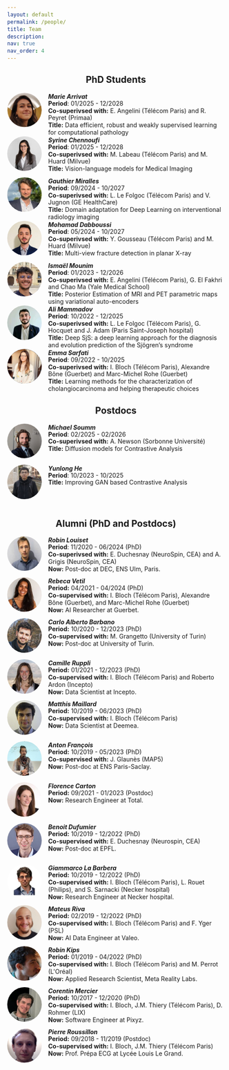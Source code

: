 ```yaml
---
layout: default
permalink: /people/
title: Team
description: 
nav: true
nav_order: 4
---
```



<div style="text-align: center;"><h2>PhD Students</h2></div>


<div style="margin-bottom: 20px;">

<!-- <div class="person">
  <img src="../assets/img/Julien.png" alt="Julien" style="width: 80px; height: 80px; border-radius: 50%; margin-right: 15px; margin-bottom: 15px;  float: left;">
  <h5 style="margin: 0"><b>Marie Arrivat</b></h5>
  <p style="margin: 0; line-height: 1.2;"><b>Period</b>: 03/2025 - 03/2028</p>
  <p style="margin: 0; line-height: 1.2;"><b>Co-superivsed with:</b> J.F. Mangin (NeuroSpin,CEA)</p>
  <p style="margin: 0; line-height: 1.2;"><b>Title:</b> </p>
  <div style="clear: both;"></div>
</div> -->

<div class="person">
  <img src="../assets/img/Marie.png" alt="Marie" style="width: 80px; height: 80px; border-radius: 50%; margin-right: 15px; margin-bottom: 15px;  float: left;">
  <h5 style="margin: 0"><b>Marie Arrivat</b></h5>
  <p style="margin: 0; line-height: 1.2;"><b>Period</b>: 01/2025 - 12/2028</p>
  <p style="margin: 0; line-height: 1.2;"><b>Co-superivsed with:</b> E. Angelini (Télécom Paris) and R. Peyret (Primaa)</p>
  <p style="margin: 0; line-height: 1.2;"><b>Title:</b> Data efficient, robust and weakly supervised learning for computational pathology</p>
  <div style="clear: both;"></div>
</div>


<div class="person">
  <img src="../assets/img/syrine.jpeg" alt="Syrine" style="width: 80px; height: 80px; border-radius: 50%; margin-right: 15px; margin-bottom: 15px;  float: left;">
  <h5 style="margin: 0"><b>Syrine Chennoufi</b></h5>
  <p style="margin: 0; line-height: 1.2;"><b>Period</b>: 01/2025 - 12/2028</p>
  <p style="margin: 0; line-height: 1.2;"><b>Co-superivsed with:</b> M. Labeau (Télécom Paris) and M. Huard (Milvue)</p>
  <p style="margin: 0; line-height: 1.2;"><b>Title:</b> Vision-language models for Medical Imaging</p>
  <div style="clear: both;"></div>
</div>


<div class="person">
  <img src="../assets/img/gauthier_miralles.jpeg" alt="Miralles" style="width: 80px; height: 80px; border-radius: 50%; margin-right: 15px; margin-bottom: 15px;  float: left;">
  <h5 style="margin: 0"><b>Gauthier Miralles</b></h5>
  <p style="margin: 0; line-height: 1.2;"><b>Period</b>: 09/2024 - 10/2027</p>
  <p style="margin: 0; line-height: 1.2;"><b>Co-superivsed with:</b> L. Le Folgoc (Télécom Paris) and V. Jugnon (GE HealthCare)</p>
  <p style="margin: 0; line-height: 1.2;"><b>Title:</b> Domain adaptation for Deep Learning on interventional radiology imaging </p>
  <div style="clear: both;"></div>
</div>

<div class="person">
  <img src="../assets/img/Mohamad_Dabboussi.jpeg" alt="Dabboussi" style="width: 80px; height: 80px; border-radius: 50%; margin-right: 15px; margin-bottom: 15px;  float: left;">
  <h5 style="margin: 0"><b>Mohamad Dabboussi</b></h5>
  <p style="margin: 0; line-height: 1.2;"><b>Period</b>: 05/2024 - 10/2027</p>
  <p style="margin: 0; line-height: 1.2;"><b>Co-superivsed with:</b> Y. Gousseau (Télécom Paris) and M. Huard (Milvue)</p>
  <p style="margin: 0; line-height: 1.2;"><b>Title:</b> Multi-view fracture detection in planar X-ray</p>
  <div style="clear: both;"></div>
</div>

<div class="person">
  <img src="../assets/img/ismael.jpeg" alt="Ismael" style="width: 80px; height: 80px; border-radius: 50%; margin-right: 15px; margin-bottom: 15px;  float: left;">
  <h5 style="margin: 0"><b>Ismaël Mounim</b></h5>
  <p style="margin: 0; line-height: 1.2;"><b>Period</b>: 01/2023 - 12/2026</p>
  <p style="margin: 0; line-height: 1.2;"><b>Co-superivsed with:</b> E. Angelini (Télécom Paris), G. El Fakhri and Chao Ma (Yale Medical School)</p>
  <p style="margin: 0; line-height: 1.2;"><b>Title:</b> Posterior Estimation of MRI and PET parametric maps using variational auto-encoders</p>
  <div style="clear: both;"></div>
</div>

<div class="person">
  <img src="../assets/img/ali.jpeg" alt="Ali" style="width: 80px; height: 80px; border-radius: 50%; margin-right: 15px; margin-bottom: 15px;  float: left;">
  <h5 style="margin: 0"><b>Ali Mammadov</b></h5>
  <p style="margin: 0; line-height: 1.2;"><b>Period</b>: 10/2022 - 12/2025</p>
  <p style="margin: 0; line-height: 1.2;"><b>Co-superivsed with:</b> L. Le Folgoc (Télécom Paris), G. Hocquet and J. Adam (Paris Saint-Joseph hospital)</p>
  <p style="margin: 0; line-height: 1.2;"><b>Title:</b> Deep SjS: a deep learning approach for the diagnosis and evolution prediction of the Sjögren’s syndrome</p>
  <div style="clear: both;"></div>
</div>

<div class="person">
  <img src="../assets/img/emma.jpg" alt="Emma" style="width: 80px; height: 80px; border-radius: 50%; margin-right: 15px; margin-bottom: 15px;  float: left;">
  <h5 style="margin: 0"><b>Emma Sarfati</b></h5>
  <p style="margin: 0; line-height: 1.2;"><b>Period</b>: 09/2022 - 10/2025</p>
  <p style="margin: 0; line-height: 1.2;"><b>Co-superivsed with:</b> I. Bloch (Télécom Paris), Alexandre Bône (Guerbet) and Marc-Michel Rohe (Guerbet)</p>
  <p style="margin: 0; line-height: 1.2;"><b>Title:</b> Learning methods for the characterization of cholangiocarcinoma and helping therapeutic choices</p>
  <div style="clear: both;"></div>
</div>

</div>

<div style="text-align: center;"><h2>Postdocs</h2></div>
<div style="margin-bottom: 20px;">

<div class="person">
  <img src="../assets/img/michael.jpg" alt="Michael" style="width: 80px; height: 80px; border-radius: 50%; margin-right: 15px; margin-bottom: 15px;  float: left;">
  <h5 style="margin: 0"><b>Michael Soumm</b></h5>
  <p style="margin: 0; line-height: 1.2;"><b>Period</b>: 02/2025 - 02/2026</p>
  <p style="margin: 0; line-height: 1.2;"><b>Co-superivsed with:</b> A. Newson (Sorbonne Université)</p>
  <p style="margin: 0; line-height: 1.2;"><b>Title:</b> Diffusion models for Contrastive Analysis</p>
  <div style="clear: both;"></div>
</div>

<div class="person">
  <img src="../assets/img/yunlong.jpeg" alt="Yunlong" style="width: 80px; height: 80px; border-radius: 50%; margin-right: 15px; margin-bottom: 15px;  float: left;">
  <h5 style="margin: 0"><b>Yunlong He</b></h5>
  <p style="margin: 0; line-height: 1.2;"><b>Period</b>: 10/2023 - 10/2025</p>
  <p style="margin: 0; line-height: 1.2;"><b>Title:</b> Improving GAN based Contrastive Analysis</p>
  <div style="clear: both;"></div>
</div>

</div>

<div style="text-align: center;"><h2>Alumni (PhD and Postdocs)</h2></div>
<div class="person">
  <img src="../assets/img/robin.jpeg" alt="Dabboussi" style="width: 80px; height: 80px; border-radius: 50%; margin-right: 15px; margin-bottom: 15px;  float: left;">
  <h5 style="margin: 0"><b>Robin Louiset</b></h5>
  <p style="margin: 0; line-height: 1.2;"><b>Period</b>: 11/2020 - 06/2024 (PhD)</p>
  <p style="margin: 0; line-height: 1.2;"><b>Co-superivsed with:</b> E. Duchesnay (NeuroSpin, CEA) and A. Grigis (NeuroSpin, CEA)</p>
  <p style="margin: 0; line-height: 1.2;"><b>Now:</b> Post-doc at DEC, ENS Ulm, Paris.</p>
  <div style="clear: both;"></div>
</div>

<div class="person">
  <img src="../assets/img/rebeca.jpeg" alt="Rebeca Vetil" style="width: 80px; height: 80px; border-radius: 50%; margin-right: 15px; margin-bottom: 15px; float: left;">
  <h5 style="margin: 0"><b>Rebeca Vetil</b></h5>
  <p style="margin: 0; line-height: 1.2;"><b>Period:</b> 04/2021 - 04/2024 (PhD)</p>
  <p style="margin: 0; line-height: 1.2;"><b>Co-supervised with:</b> I. Bloch (Télécom Paris), Alexandre Bône (Guerbet), and Marc-Michel Rohe (Guerbet)</p>
  <p style="margin: 0; line-height: 1.2;"><b>Now:</b> AI Researcher at Guerbet.</p>
  <div style="clear: both;"></div>
</div>

<div class="person">
  <img src="../assets/img/carlo.png" alt="Carlo Alberto Barbano" style="width: 80px; height: 80px; border-radius: 50%; margin-right: 15px; margin-bottom: 15px; float: left;">
  <h5 style="margin: 0"><b>Carlo Alberto Barbano</b></h5>
  <p style="margin: 0; line-height: 1.2;"><b>Period:</b> 10/2020 - 12/2023 (PhD)</p>
  <p style="margin: 0; line-height: 1.2;"><b>Co-supervised with:</b> M. Grangetto (University of Turin)</p>
  <p style="margin: 0; line-height: 1.2;"><b>Now:</b> Post-doc at University of Turin.</p>
  <div style="clear: both;"></div>
</div>

<div class="person">
  <img src="../assets/img/camille.jpeg" alt="Camille Ruppli" style="width: 80px; height: 80px; border-radius: 50%; margin-right: 15px; margin-bottom: 15px; float: left;">
  <h5 style="margin: 0"><b>Camille Ruppli</b></h5>
  <p style="margin: 0; line-height: 1.2;"><b>Period:</b> 01/2021 - 12/2023 (PhD)</p>
  <p style="margin: 0; line-height: 1.2;"><b>Co-supervised with:</b> I. Bloch (Télécom Paris) and Roberto Ardon (Incepto)</p>
  <p style="margin: 0; line-height: 1.2;"><b>Now:</b> Data Scientist at Incepto.</p>
  <div style="clear: both;"></div>
</div>

<div class="person">
  <img src="../assets/img/matthis.jpg" alt="Matthis Maillard" style="width: 80px; height: 80px; border-radius: 50%; margin-right: 15px; margin-bottom: 15px; float: left;">
  <h5 style="margin: 0"><b>Matthis Maillard</b></h5>
  <p style="margin: 0; line-height: 1.2;"><b>Period:</b> 10/2019 - 06/2023 (PhD)</p>
  <p style="margin: 0; line-height: 1.2;"><b>Co-supervised with:</b> I. Bloch  (Télécom Paris)</p>
  <p style="margin: 0; line-height: 1.2;"><b>Now:</b> Data Scientist at Deemea.</p>
  <div style="clear: both;"></div>
</div>

<div class="person">
  <img src="../assets/img/anton.jpeg" alt="Anton François" style="width: 80px; height: 80px; border-radius: 50%; margin-right: 15px; margin-bottom: 15px; float: left;">
  <h5 style="margin: 0"><b>Anton François</b></h5>
  <p style="margin: 0; line-height: 1.2;"><b>Period:</b> 10/2019 - 05/2023 (PhD)</p>
  <p style="margin: 0; line-height: 1.2;"><b>Co-supervised with:</b> J. Glaunès (MAP5)</p>
  <p style="margin: 0; line-height: 1.2;"><b>Now:</b> Post-doc at ENS Paris-Saclay.</p>
  <div style="clear: both;"></div>
</div>

<div class="person">
  <img src="../assets/img/florence.jpeg" alt="Florence Carton" style="width: 80px; height: 80px; border-radius: 50%; margin-right: 15px; margin-bottom: 15px; float: left;">
  <h5 style="margin: 0"><b>Florence Carton</b></h5>
  <p style="margin: 0; line-height: 1.2;"><b>Period:</b> 09/2021 - 01/2023 (Postdoc)</p>
  <p style="margin: 0; line-height: 1.2;"><b>Now:</b> Research Engineer at Total.</p>
  <div style="clear: both;"></div>
</div>

<div class="person">
  <img src="../assets/img/benoit.jpeg" alt="Benoit Dufumier" style="width: 80px; height: 80px; border-radius: 50%; margin-right: 15px; margin-bottom: 15px; float: left;">
  <h5 style="margin: 0"><b>Benoit Dufumier</b></h5>
  <p style="margin: 0; line-height: 1.2;"><b>Period:</b> 10/2019 - 12/2022 (PhD)</p>
  <p style="margin: 0; line-height: 1.2;"><b>Co-supervised with:</b> E. Duchesnay (Neurospin, CEA)</p>
  <p style="margin: 0; line-height: 1.2;"><b>Now:</b> Post-doc at EPFL.</p>
  <div style="clear: both;"></div>
</div>

<div class="person">
  <img src="../assets/img/giammarco.jpeg" alt="Giammarco La Barbera" style="width: 80px; height: 80px; border-radius: 50%; margin-right: 15px; margin-bottom: 15px; float: left;">
  <h5 style="margin: 0"><b>Giammarco La Barbera</b></h5>
  <p style="margin: 0; line-height: 1.2;"><b>Period:</b> 10/2019 - 12/2022 (PhD)</p>
  <p style="margin: 0; line-height: 1.2;"><b>Co-supervised with:</b> I. Bloch (Télécom Paris), L. Rouet (Philips), and S. Sarnacki (Necker hospital)</p>
  <p style="margin: 0; line-height: 1.2;"><b>Now:</b> Research Engineer at Necker hospital.</p>
  <div style="clear: both;"></div>
</div>

<div class="person">
  <img src="../assets/img/mateus.jpeg" alt="Mateus Riva" style="width: 80px; height: 80px; border-radius: 50%; margin-right: 15px; margin-bottom: 15px; float: left;">
  <h5 style="margin: 0"><b>Mateus Riva</b></h5>
  <p style="margin: 0; line-height: 1.2;"><b>Period:</b> 02/2019 - 12/2022 (PhD)</p>
  <p style="margin: 0; line-height: 1.2;"><b>Co-supervised with:</b> I. Bloch (Télécom Paris) and F. Yger (PSL)</p>
  <p style="margin: 0; line-height: 1.2;"><b>Now:</b> AI Data Engineer at Valeo.</p>
  <div style="clear: both;"></div>
</div>

<div class="person">
  <img src="../assets/img/robin-kips.jpeg" alt="Robin Kips" style="width: 80px; height: 80px; border-radius: 50%; margin-right: 15px; margin-bottom: 15px; float: left;">
  <h5 style="margin: 0"><b>Robin Kips</b></h5>
  <p style="margin: 0; line-height: 1.2;"><b>Period:</b> 01/2019 - 04/2022 (PhD)</p>
  <p style="margin: 0; line-height: 1.2;"><b>Co-supervised with:</b> I. Bloch (Télécom Paris) and M. Perrot (L'Oréal)</p>
  <p style="margin: 0; line-height: 1.2;"><b>Now:</b> Applied Research Scientist, Meta Reality Labs.</p>
  <div style="clear: both;"></div>
</div>

<div class="person">
  <img src="../assets/img/corentin.jpeg" alt="Corentin Mercier" style="width: 80px; height: 80px; border-radius: 50%; margin-right: 15px; margin-bottom: 15px; float: left;">
  <h5 style="margin: 0"><b>Corentin Mercier</b></h5>
  <p style="margin: 0; line-height: 1.2;"><b>Period:</b> 10/2017 - 12/2020 (PhD)</p>
  <p style="margin: 0; line-height: 1.2;"><b>Co-supervised with:</b> I. Bloch, J.M. Thiery (Télécom Paris), D. Rohmer (LIX)</p>
  <p style="margin: 0; line-height: 1.2;"><b>Now:</b> Software Engineer at Pixyz.</p>
  <div style="clear: both;"></div>
</div>

<div class="person">
  <img src="../assets/img/Pierre.jpg" alt="Pierre Roussillon" style="width: 80px; height: 80px; border-radius: 50%; margin-right: 15px; margin-bottom: 15px; float: left;">
  <h5 style="margin: 0"><b>Pierre Roussillon</b></h5>
  <p style="margin: 0; line-height: 1.2;"><b>Period:</b> 09/2018 - 11/2019 (Postdoc)</p>
  <p style="margin: 0; line-height: 1.2;"><b>Co-supervised with:</b> I. Bloch, J.M. Thiery (Télécom Paris)</p>
  <p style="margin: 0; line-height: 1.2;"><b>Now:</b> Prof. Prépa ECG at Lycée Louis Le Grand.</p>
  <div style="clear: both;"></div>
</div>